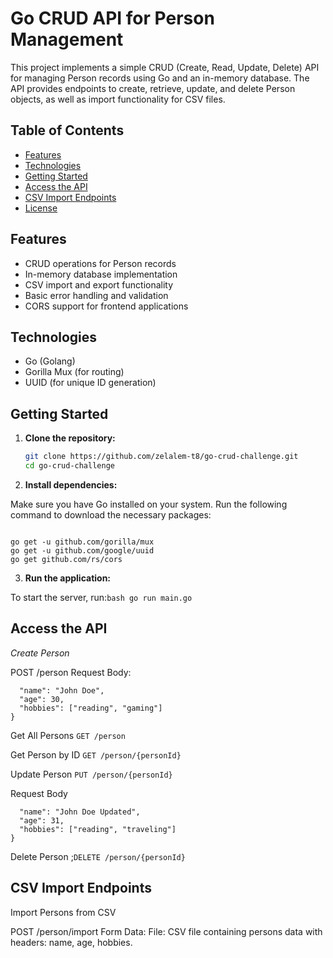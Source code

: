 # Go CRUD API for Person Management

This project implements a simple CRUD (Create, Read, Update, Delete) API for managing Person records using Go and an in-memory database. The API provides endpoints to create, retrieve, update, and delete Person objects, as well as import functionality for CSV files.

## Table of Contents

- [Features](#features)
- [Technologies](#technologies)
- [Getting Started](#getting-started)
- [Access the API](#Access-the-API)
- [ CSV Import Endpoints](#CSV-Import-Endpoints)
- [License](#license)

## Features

- CRUD operations for Person records
- In-memory database implementation
- CSV import and export functionality
- Basic error handling and validation
- CORS support for frontend applications

## Technologies

- Go (Golang)
- Gorilla Mux (for routing)
- UUID (for unique ID generation)

## Getting Started

1. **Clone the repository:**

   ```bash
   git clone https://github.com/zelalem-t8/go-crud-challenge.git
   cd go-crud-challenge
   ```

2. **Install dependencies:**

Make sure you have Go installed on your system. Run the following command to download the necessary packages:

```

go get -u github.com/gorilla/mux
go get -u github.com/google/uuid
go get github.com/rs/cors 

```

3. **Run the application:**

To start the server, run:`bash go run main.go`

## Access the API

_Create Person_

POST /person
Request Body:

```{
  "name": "John Doe",
  "age": 30,
  "hobbies": ["reading", "gaming"]
}
```

Get All Persons `GET /person`

Get Person by ID `GET /person/{personId}`

Update Person `PUT /person/{personId}`

Request Body

```{
  "name": "John Doe Updated",
  "age": 31,
  "hobbies": ["reading", "traveling"]
}
```
Delete Person ;`DELETE /person/{personId}`

## CSV Import Endpoints
Import Persons from CSV

POST /person/import
Form Data:
File: CSV file containing persons data with headers: name, age, hobbies.


